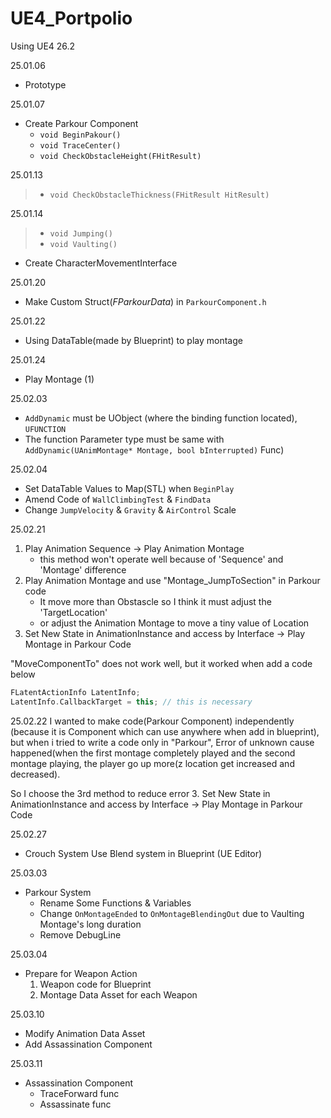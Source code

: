 # UE4_Portpolio
 Using UE4 26.2

25.01.06
- Prototype

25.01.07
- Create Parkour Component
	- `void BeginPakour()`
	- `void TraceCenter()`
	- `void CheckObstacleHeight(FHitResult)`

25.01.13
> - `void CheckObstacleThickness(FHitResult HitResult)`

25.01.14
>- `void Jumping()`
>- `void Vaulting()`
- Create CharacterMovementInterface

25.01.20
- Make Custom Struct(*FParkourData*) in `ParkourComponent.h` 

25.01.22
- Using DataTable(made by Blueprint) to play montage

25.01.24
- Play Montage (1)

25.02.03
- `AddDynamic` must be UObject (where the binding function located), `UFUNCTION`
- The function Parameter type must be same with `AddDynamic(UAnimMontage* Montage, bool bInterrupted)` Func)

25.02.04
- Set DataTable Values to Map(STL) when `BeginPlay`
- Amend Code of `WallClimbingTest` & `FindData`
- Change `JumpVelocity` & `Gravity` & `AirControl` Scale

25.02.21
1. Play Animation Sequence $\rightarrow$ Play Animation Montage
	- this method won't operate well because of 'Sequence' and 'Montage' difference
2. Play Animation Montage and use "Montage_JumpToSection" in Parkour code
	 - It move more than Obstascle so I think it must adjust the 'TargetLocation'
	 - or adjust the Animation Montage to move a tiny value of Location
3. Set New State in AnimationInstance and access by Interface $\rightarrow$ Play Montage in Parkour Code

"MoveComponentTo" does not work well, but it worked when add a code below
```C++
FLatentActionInfo LatentInfo;
LatentInfo.CallbackTarget = this; // this is necessary
```

25.02.22
I wanted to make code(Parkour Component) independently (because it is Component which can use anywhere when add in blueprint), but when i tried to write a code only in "Parkour", Error of unknown cause happened(when the first montage completely played and the second montage playing, the player go up more(z location get increased and decreased).

So I choose the 3rd method to reduce error
3. Set New State in AnimationInstance and access by Interface $\rightarrow$ Play Montage in Parkour Code

25.02.27
- Crouch System
	Use Blend system in Blueprint (UE Editor)

25.03.03
- Parkour System
	- Rename Some Functions & Variables
	- Change `OnMontageEnded` to `OnMontageBlendingOut` due to Vaulting Montage's long duration
	- Remove DebugLine

25.03.04
- Prepare for Weapon Action
	1. Weapon code for Blueprint
	2. Montage Data Asset for each Weapon

25.03.10
- Modify Animation Data Asset
- Add Assassination Component

25.03.11
- Assassination Component
	- TraceForward func
	- Assassinate func